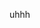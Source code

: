 uhhh
<!---
HWANG-IN-HO/HWANG-IN-HO is a ✨ special ✨ repository because its `README.md` (this file) appears on your GitHub profile.
You can click the Preview link to take a look at your changes.
--->
